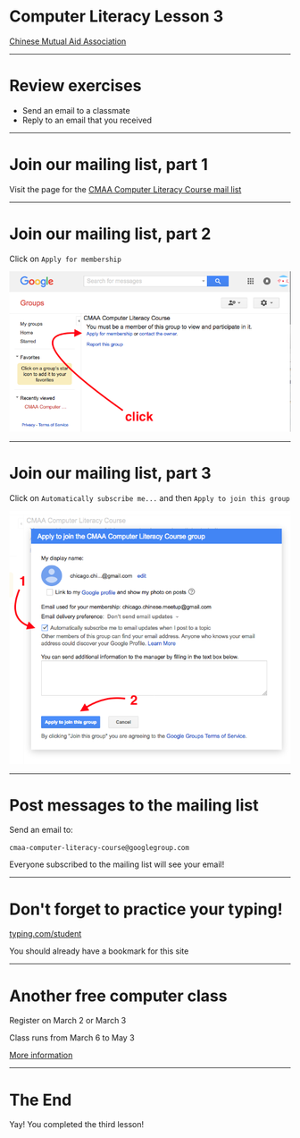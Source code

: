 # Computer Literacy Lesson 3

[Chinese Mutual Aid Association](http://chinesemutualaid.org)

---
# Review exercises

- Send an email to a classmate
- Reply to an email that you received

---
# Join our mailing list, part 1

Visit the page for the <a href='https://groups.google.com/d/forum/cmaa-computer-literacy-course' class='external'>CMAA Computer Literacy Course mail list</a>

---
# Join our mailing list, part 2

Click on `Apply for membership`

![Apply for membership](apply-for-membership.png)

---
# Join our mailing list, part 3

Click on `Automatically subscribe me...` and then `Apply to join this group`

![Click Apply to join this group](apply-to-join.png)

---
# Post messages to the mailing list

Send an email to:

`cmaa-computer-literacy-course@googlegroup.com`

Everyone subscribed to the mailing list will see your email!

---
# Don't forget to practice your typing!

<a href='http://typing.com/student' class='external'>typing.com/student</a>

You should already have a bookmark for this site

---
# Another free computer class

Register on March 2 or March 3

Class runs from March 6 to May 3

[More information](computer-classes-march-2017.pdf)

---
# The End

Yay! You completed the third lesson!
